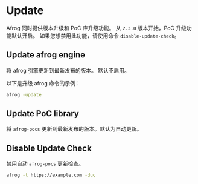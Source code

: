 # Update

Afrog 同时提供版本升级和 PoC 库升级功能。 从 `2.3.0` 版本开始，PoC 升级功能默认开启。 如果您想禁用此功能，请使用命令 `disable-update-check`。

## Update afrog engine

将 afrog 引擎更新到最新发布的版本。 默认不启用。

以下是升级 afrog 命令的示例：

```sh
afrog -update
```

## Update PoC library

将 `afrog-pocs` 更新到最新发布的版本。默认为自动更新。

## Disable Update Check

禁用自动 `afrog-pocs` 更新检查。

```sh
afrog -t https://example.com -duc
```